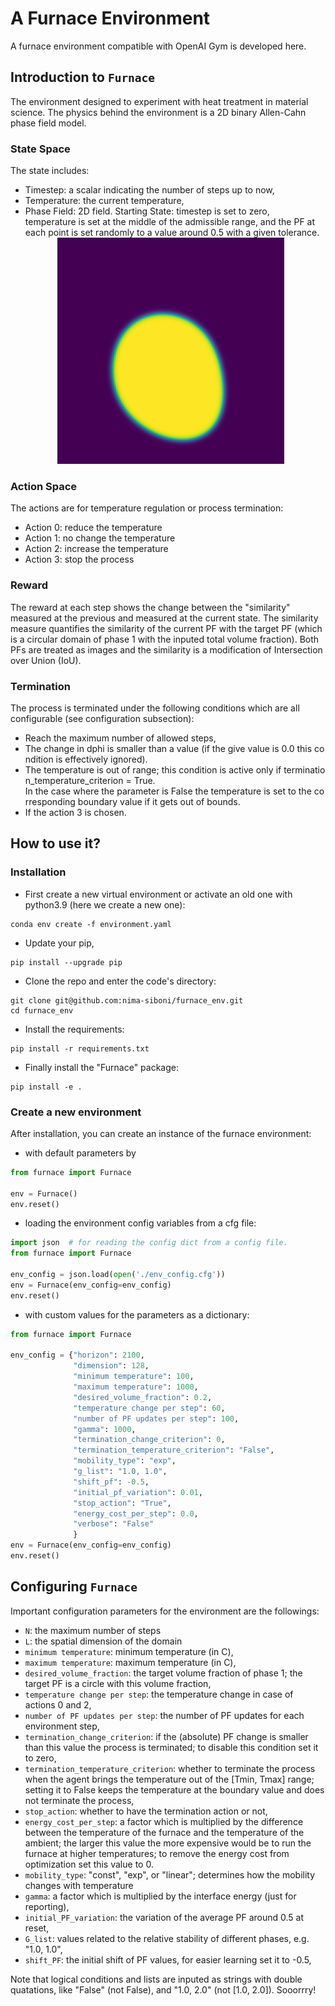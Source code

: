 # A Furnace Environment
A furnace environment compatible with OpenAI Gym is developed here.

## Introduction to ```Furnace```

The environment designed to experiment with heat treatment in material science. The physics behind the environment is a 2D binary Allen-Cahn phase field model.
     
### State Space
The state includes:
* Timestep: a scalar indicating the number of steps up to now,
* Temperature: the current temperature,
* Phase Field: 2D field.
Starting State: timestep is set to zero, temperature is set at the middle of the admissible range, and the PF at each point is set randomly to a value around 0.5 with a given tolerance.
              
         ![](./statics/sample.png)
### Action Space
The actions are for temperature regulation or process termination:

* Action 0: reduce the temperature
* Action 1: no change the temperature
* Action 2: increase the temperature
* Action 3: stop the process

### Reward
The reward at each step shows the change between the "similarity" measured at the previous and measured at the current state. The similarity measure quantifies the similarity of the current PF with the target PF (which is a circular domain of phase 1 with the inputed total volume fraction). Both PFs are treated as images and the similarity is a modification of Intersection over Union (IoU).

### Termination
The process is terminated under the following conditions which are all configurable (see configuration subsection):

* Reach the maximum number of allowed steps,
* The change in dphi is smaller than a value (if the give value is 0.0 this condition is effectively ignored).
* The temperature is out of range; this condition is active only if termination_temperature_criterion = True. In the case where the parameter is False the temperature is set to the corresponding boundary value if it gets out of bounds.
* If the action 3 is chosen.

## How to use it?
### Installation
* First create a new virtual environment or activate an old one with python3.9 (here we create a new one):
```commandline
conda env create -f environment.yaml
```
* Update your pip,
```commandline
pip install --upgrade pip
```
* Clone the repo and enter the code's directory:
```commandline
git clone git@github.com:nima-siboni/furnace_env.git
cd furnace_env
```
* Install the requirements:
```commandline
pip install -r requirements.txt
```

* Finally install the "Furnace" package:
```commandline
pip install -e .
```
### Create a new environment
After installation, you can create an instance of the furnace environment:
* with default parameters by

```python
from furnace import Furnace

env = Furnace()
env.reset()
```
* loading the environment config variables from a cfg file:

```python
import json  # for reading the config dict from a config file.
from furnace import Furnace

env_config = json.load(open('./env_config.cfg'))
env = Furnace(env_config=env_config)
env.reset()
```
* with custom values for the parameters as a dictionary:

```python
from furnace import Furnace

env_config = {"horizon": 2100,
              "dimension": 128,
              "minimum temperature": 100,
              "maximum temperature": 1000,
              "desired_volume_fraction": 0.2,
              "temperature change per step": 60,
              "number of PF updates per step": 100,
              "gamma": 1000,
              "termination_change_criterion": 0,
              "termination_temperature_criterion": "False",
              "mobility_type": "exp",
              "g_list": "1.0, 1.0",
              "shift_pf": -0.5,
              "initial_pf_variation": 0.01,
              "stop_action": "True",
              "energy_cost_per_step": 0.0,
              "verbose": "False"
              }
env = Furnace(env_config=env_config)
env.reset()
```

## Configuring ```Furnace```
Important configuration parameters for the environment are the followings:

* ```N```: the maximum number of steps
* ```L```: the spatial dimension of the domain
* ```minimum temperature```: minimum temperature (in C),
* ```maximum temperature```: maximum temperature (in C),
* ```desired_volume_fraction```: the target volume fraction of phase 1; the target PF is a circle with this volume fraction,
* ```temperature change per step```: the temperature change in case of actions 0 and 2,
* ```number of PF updates per step```: the number of PF updates for each environment step,
* ```termination_change_criterion```: if the (absolute) PF change is smaller than this value the process is terminated; to disable  this condition set it to zero,
* ```termination_temperature_criterion```: whether to terminate the process when the agent brings the temperature out of the [Tmin, Tmax] range; setting it to False keeps the temperature at the boundary value and does not terminate the process,
* ```stop_action```: whether to have the termination action or not,
* ```energy_cost_per_step```: a factor which is multiplied by the difference between the temperature of the furnace and the temperature of the ambient; the larger this value the more expensive would be to run the furnace at higher temperatures; to remove the energy cost from optimization set this value to 0.
* ```mobility_type```: "const", "exp", or "linear"; determines how the mobility changes with temperature
* ```gamma```: a factor which is multiplied by the interface energy (just for reporting),
* ```initial_PF_variation```: the variation of the average PF around 0.5 at reset,
* ```G_list```: values related to the relative stability of different phases, e.g. "1.0, 1.0",
* ```shift_PF```: the initial shift of PF values, for easier learning set it to -0.5,

Note that logical conditions and lists are inputed as strings with double quatations, like "False" (not False), and "1.0, 2.0" (not [1.0, 2.0]). Sooorrry!
